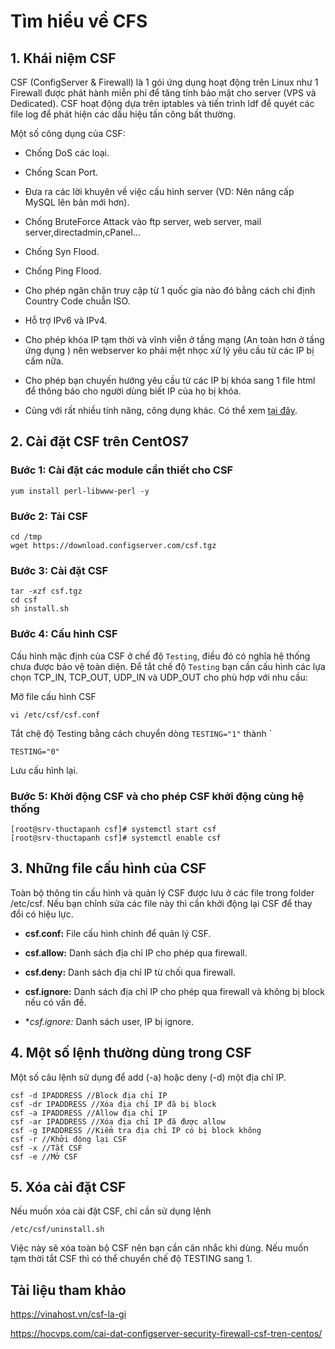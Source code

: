 # Tìm hiểu về CFS
## 1. Khái niệm CSF

CSF (ConfigServer & Firewall) là 1 gói ứng dụng hoạt động trên Linux như 1 Firewall được phát hành miễn phí để tăng tính bảo mật cho server (VPS và Dedicated). CSF hoạt động dựa trên iptables và tiến trình ldf để quyét các file log để phát hiện các dấu hiệu tấn công bất thường.

Một số công dụng của CSF:

- Chống DoS các loại.

- Chống Scan Port.

- Đưa ra các lời khuyên về việc cấu hình server (VD: 
Nên nâng cấp MySQL lên bản mới hơn).

- Chống BruteForce Attack vào ftp server, web server, mail server,directadmin,cPanel…

- Chống Syn Flood.

- Chống Ping Flood.

- Cho phép ngăn chặn truy cập từ 1 quốc gia nào đó bằng cách chỉ định Country Code chuẫn ISO.

- Hỗ trợ IPv6 và IPv4.

- Cho phép khóa IP tạm thời và vĩnh viễn ở tầng mạng (An toàn hơn ở tầng ứng dụng ) nên webserver ko phải mệt nhọc xử lý yêu cầu từ các IP bị cấm nữa.

- Cho phép bạn chuyến hướng yêu cầu từ các IP bị khóa sang 1 file html để thông báo cho người dùng biết IP của họ bị khóa.

- Cùng với rất nhiều tính năng, công dụng khác. Có thể xem [tại đây](https://www.configserver.com/cp/csf.html).

## 2. Cài đặt CSF trên CentOS7

### Bước 1: Cài đặt các module cần thiết cho CSF

```
yum install perl-libwww-perl -y
```

### Bước 2: Tải CSF

```
cd /tmp
wget https://download.configserver.com/csf.tgz
```

### Bước 3: Cài đặt CSF

```
tar -xzf csf.tgz
cd csf
sh install.sh
```

### Bước 4: Cấu hình CSF

Cấu hình mặc định của CSF ở chế độ `Testing`, điều đó có nghĩa hệ thống chưa được bảo vệ toàn diện. Để tắt chế độ `Testing` bạn cần cấu hình các lựa chọn TCP_IN, TCP_OUT, UDP_IN và UDP_OUT cho phù hợp với nhu cầu:

Mở file cấu hình CSF

```
vi /etc/csf/csf.conf
```

Tắt chệ độ Testing bằng cách chuyển dòng `TESTING="1"` thành `
```
TESTING="0"
```

Lưu cấu hình lại.

### Bước 5: Khởi động CSF và cho phép CSF khởi động cùng hệ thống

```
[root@srv-thuctapanh csf]# systemctl start csf
[root@srv-thuctapanh csf]# systemctl enable csf
```

## 3. Những file cấu hình của CSF

Toàn bộ thông tin cấu hình và quản lý CSF được lưu ở các file trong folder /etc/csf. Nếu bạn chỉnh sửa các file này thì cần khởi động lại CSF để thay đổi có hiệu lực.

- **csf.conf:** File cấu hình chính để quản lý CSF.

- **csf.allow:** Danh sách địa chỉ IP cho phép qua firewall.

- **csf.deny:** Danh sách địa chỉ IP từ chối qua firewall.

- **csf.ignore:** Danh sách địa chỉ IP cho phép qua firewall và không bị block nếu có vấn đề.

- **csf.*ignore:** Danh sách user, IP bị ignore.

## 4. Một số lệnh thường dùng trong CSF

Một số câu lệnh sử dụng để add (-a) hoặc deny (-d) một địa chỉ IP.

```
csf -d IPADDRESS //Block địa chỉ IP
csf -dr IPADDRESS //Xóa địa chỉ IP đã bị block
csf -a IPADDRESS //Allow địa chỉ IP
csf -ar IPADDRESS //Xóa địa chỉ IP đã được allow
csf -g IPADDRESS //Kiểm tra địa chỉ IP có bị block không
csf -r //Khởi động lại CSF
csf -x //Tắt CSF
csf -e //Mở CSF
```

## 5. Xóa cài đặt CSF

Nếu muốn xóa cài đặt CSF, chỉ cần sử dụng lệnh

```
/etc/csf/uninstall.sh
```

Việc này sẽ xóa toàn bộ CSF nên bạn cần cân nhắc khi dùng. Nếu muốn tạm thời tắt CSF thì có thể chuyển chế độ TESTING sang 1.

## Tài liệu tham khảo

https://vinahost.vn/csf-la-gi

https://hocvps.com/cai-dat-configserver-security-firewall-csf-tren-centos/